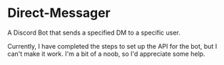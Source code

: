 # Direct-Messager
A Discord Bot that sends a specified DM to a specific user.

Currently, I have completed the steps to set up the API for the bot, but I can't make it work. I'm a bit of a noob, so I'd appreciate some help.
